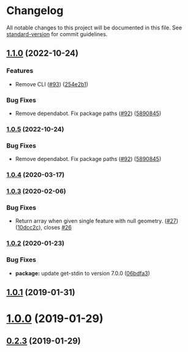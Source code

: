 # Changelog

All notable changes to this project will be documented in this file. See [standard-version](https://github.com/conventional-changelog/standard-version) for commit guidelines.

## [1.1.0](https://github.com/tmcw/geojson-flatten/compare/v1.0.4...v1.1.0) (2022-10-24)


### Features

* Remove CLI ([#93](https://github.com/tmcw/geojson-flatten/issues/93)) ([254e2b1](https://github.com/tmcw/geojson-flatten/commit/254e2b13aa6762f435c5973c83fe1e9574efe798))


### Bug Fixes

* Remove dependabot. Fix package paths ([#92](https://github.com/tmcw/geojson-flatten/issues/92)) ([5890845](https://github.com/tmcw/geojson-flatten/commit/5890845572e926c04e8713c1306abf51cf2648f2))

### [1.0.5](https://github.com/tmcw/geojson-flatten/compare/v1.0.4...v1.0.5) (2022-10-24)


### Bug Fixes

* Remove dependabot. Fix package paths ([#92](https://github.com/tmcw/geojson-flatten/issues/92)) ([5890845](https://github.com/tmcw/geojson-flatten/commit/5890845572e926c04e8713c1306abf51cf2648f2))

### [1.0.4](https://github.com/node-geojson/geojson-flatten/compare/v1.0.3...v1.0.4) (2020-03-17)

### [1.0.3](https://github.com/node-geojson/geojson-flatten/compare/v1.0.2...v1.0.3) (2020-02-06)


### Bug Fixes

* Return array when given single feature with null geometry. ([#27](https://github.com/node-geojson/geojson-flatten/issues/27)) ([10dcc2c](https://github.com/node-geojson/geojson-flatten/commit/10dcc2c34b68f68e4ed655e755c18204007bdf99)), closes [#26](https://github.com/node-geojson/geojson-flatten/issues/26)

### [1.0.2](https://github.com/node-geojson/geojson-flatten/compare/v1.0.1...v1.0.2) (2020-01-23)


### Bug Fixes

* **package:** update get-stdin to version 7.0.0 ([06bdfa3](https://github.com/node-geojson/geojson-flatten/commit/06bdfa3))



<a name="1.0.1"></a>
## [1.0.1](https://github.com/node-geojson/geojson-flatten/compare/v1.0.0...v1.0.1) (2019-01-31)



<a name="1.0.0"></a>
# [1.0.0](https://github.com/node-geojson/geojson-flatten/compare/v0.2.3...v1.0.0) (2019-01-29)



<a name="0.2.3"></a>
## [0.2.3](https://github.com/node-geojson/geojson-flatten/compare/v0.2.2...v0.2.3) (2019-01-29)
